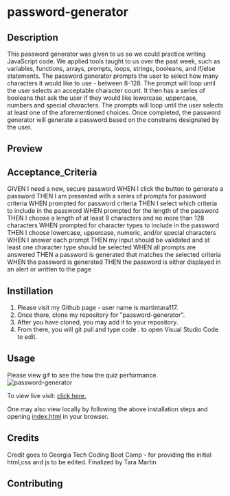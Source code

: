 # password-generator

## Description

This password generator was given to us so we could practice writing JavaScript code. We applied tools taught to us over the past week, such as variables, functions, arrays, prompts, loops, strings, booleans, and if/else statements. The password generator prompts the user to select how many characters it would like to use - between 8-128. The prompt will loop until the user selects an acceptable character count. It then has a series of booleans that ask the user if they would like lowercase, uppercase, numbers and special characters. The prompts will loop until the user selects at least one of the aforementioned choices. Once completed, the password generator will generate a password based on the constrains designated by the user.

## Preview

## Acceptance_Criteria

GIVEN I need a new, secure password
WHEN I click the button to generate a password
THEN I am presented with a series of prompts for password criteria
WHEN prompted for password criteria
THEN I select which criteria to include in the password
WHEN prompted for the length of the password
THEN I choose a length of at least 8 characters and no more than 128 characters
WHEN prompted for character types to include in the password
THEN I choose lowercase, uppercase, numeric, and/or special characters
WHEN I answer each prompt
THEN my input should be validated and at least one character type should be selected
WHEN all prompts are answered
THEN a password is generated that matches the selected criteria
WHEN the password is generated
THEN the password is either displayed in an alert or written to the page

## Instillation

1. Please visit my Github page - user name is martintara117.
2. Once there, clone my repository for "password-generator".
3. After you have cloned, you may add it to your repository.
4. From there, you will git pull and type code . to open Visual Studio Code to edit.

## Usage

Please view gif to see the how the quiz performance.
![password-generator](Assets/Images/password-generator.gif)

To view live visit: [click here.](https://martintara117.github.io/password-generator/)

One may also view locally by following the above installation steps and opening [index.html](index.html) in your browser.

## Credits

Credit goes to Georgia Tech Coding Boot Camp - for providing the initial html,css and js to be edited.
Finalized by Tara Martin

## Contributing
